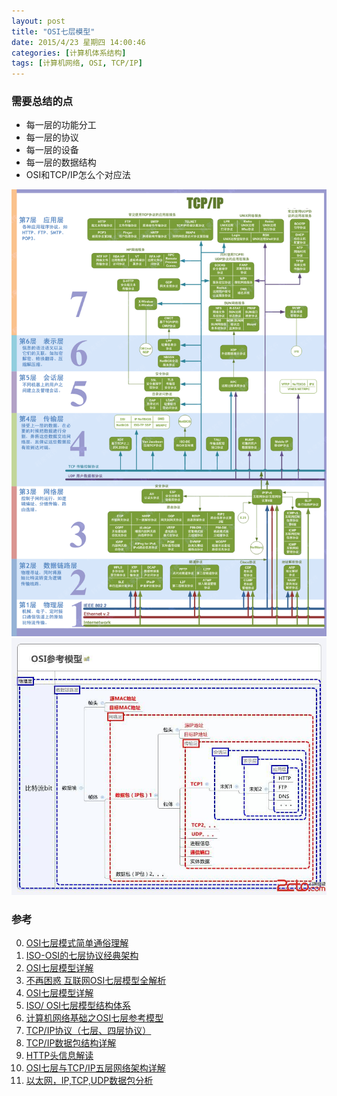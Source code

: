 ```yaml
---
layout: post
title: "OSI七层模型"
date: 2015/4/23 星期四 14:00:46 
categories: [计算机体系结构]
tags: [计算机网络, OSI, TCP/IP]
---
```


### 需要总结的点
+ 每一层的功能分工
+ 每一层的协议
+ 每一层的设备
+ 每一层的数据结构
+ OSI和TCP/IP怎么个对应法

![图片详解](./images/OSI_MODEL1.gif)
![图片理解](./images/OSI_MODEL2.jpg)




### 参考
0. [OSI七层模式简单通俗理解][10]
6. [ISO-OSI的七层协议经典架构][7]
7. [OSI七层模型详解][8]
0. [不再困惑 互联网OSI七层模型全解析][0]
1. [OSI七层模型详解][1]
2. [ISO/ OSI七层模型结构体系][2]
3. [计算机网络基础之OSI七层参考模型][3]
4. [TCP/IP协议（七层、四层协议）][4]
5. [TCP/IP数据包结构详解][5]
6. [HTTP头信息解读][6]
7. [OSI七层与TCP/IP五层网络架构详解][9]
8. [以太网，IP,TCP,UDP数据包分析][11]



[0]: http://tech.sina.com.cn/h/2009-07-16/0540986384.shtml "不再困惑 互联网OSI七层模型全解析"
[1]: http://www.cnblogs.com/songQQ/archive/2009/12/02/1615200.html "OSI七层模型详解"
[2]: http://www.3lian.com/edu/2012/03-07/22620.html "ISO/ OSI七层模型结构体系"
[3]: http://blog.csdn.net/eflyq/article/details/10050829 " 计算机网络基础之OSI七层参考模型"
[4]: http://webnoties.blog.163.com/blog/static/18352514120135271176392/ "TCP/IP协议（七层、四层协议）"
[5]: http://blog.csdn.net/prsniper/article/details/6762145 "TCP/IP数据包结构详解"
[6]: http://www.admin10000.com/document/2407.html "HTTP头信息解读"
[7]: http://www.cnblogs.com/ios8/p/ios-osi.html "ISO-OSI的七层协议经典架构"
[8]: http://blog.csdn.net/yaopeng_2005/article/details/7064869 "OSI七层模型详解"
[9]: http://network.chinabyte.com/465/12756465.shtml "OSI七层与TCP/IP五层网络架构详解"
[10]: http://www.2cto.com/net/201309/247111.html "OSI七层模式简单通俗理解"
[11]: http://www.cnblogs.com/feitian629/archive/2012/11/16/2774065.html "以太网，IP,TCP,UDP数据包分析"
